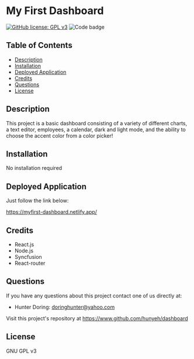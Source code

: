 # My First Dashboard

[![GitHub license: GPL v3](https://img.shields.io/badge/License-GPLv3-blue.svg)](https://www.gnu.org/licenses/gpl-3.0)
![Code badge](https://img.shields.io/github/languages/top/warrenp11/health-tracker)

## Table of Contents
* [Description](#description)
* [Installation](#installation)
* [Deployed Application](#deployed-application)
* [Credits](#credits)
* [Questions](#questions)
* [License](#license)

## Description
This project is a basic dashboard consisting of a variety of different charts, a text editor, employees, a calendar, dark and light mode, and the ability to choose the accent color from a color picker!

## Installation
No installation required

## Deployed Application
Just follow the link below:

https://myfirst-dashboard.netlify.app/

## Credits
* React.js
* Node.js
* Syncfusion
* React-router

## Questions
If you have any questions about this project contact one of us directly at:
* Hunter Doring: doringhunter@yahoo.com 

Visit this project's repository at https://www.github.com/hunyeh/dashboard

## License
  GNU GPL v3    
